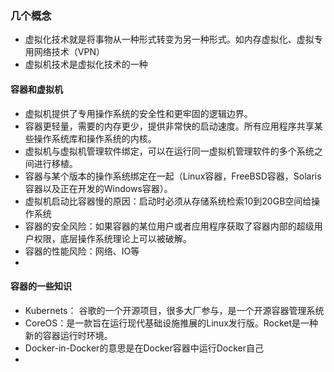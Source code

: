 ### 几个概念
- 虚拟化技术就是将事物从一种形式转变为另一种形式。如内存虚拟化、虚拟专用网络技术（VPN）
- 虚拟机技术是虚拟化技术的一种

#### 容器和虚拟机
- 虚拟机提供了专用操作系统的安全性和更牢固的逻辑边界。
- 容器更轻量，需要的内存更少，提供非常快的启动速度。所有应用程序共享某些操作系统库和操作系统的内核。
- 虚拟机与虚拟机管理软件绑定，可以在运行同一虚拟机管理软件的多个系统之间进行移植。
- 容器与某个版本的操作系统绑定在一起（Linux容器，FreeBSD容器，Solaris容器以及正在开发的Windows容器）。
- 虚拟机启动比容器慢的原因：启动时必须从存储系统检索10到20GB空间给操作系统
- 容器的安全风险：如果容器的某位用户或者应用程序获取了容器内部的超级用户权限，底层操作系统理论上可以被破解。
- 容器的性能风险：网络、IO等
- 

#### 容器的一些知识
- Kubernets： 谷歌的一个开源项目，很多大厂参与，是一个开源容器管理系统
- CoreOS：是一款旨在运行现代基础设施推展的Linux发行版。Rocket是一种新的容器运行时环境。
- Docker-in-Docker的意思是在Docker容器中运行Docker自己
- 